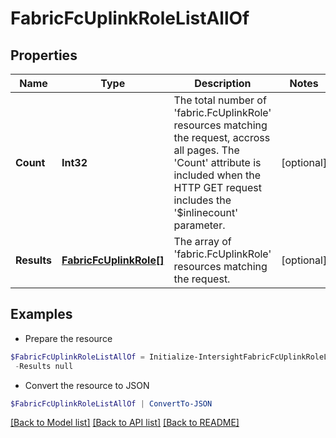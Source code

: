 # FabricFcUplinkRoleListAllOf
## Properties

Name | Type | Description | Notes
------------ | ------------- | ------------- | -------------
**Count** | **Int32** | The total number of &#39;fabric.FcUplinkRole&#39; resources matching the request, accross all pages. The &#39;Count&#39; attribute is included when the HTTP GET request includes the &#39;$inlinecount&#39; parameter. | [optional] 
**Results** | [**FabricFcUplinkRole[]**](FabricFcUplinkRole.md) | The array of &#39;fabric.FcUplinkRole&#39; resources matching the request. | [optional] 

## Examples

- Prepare the resource
```powershell
$FabricFcUplinkRoleListAllOf = Initialize-IntersightFabricFcUplinkRoleListAllOf  -Count null `
 -Results null
```

- Convert the resource to JSON
```powershell
$FabricFcUplinkRoleListAllOf | ConvertTo-JSON
```

[[Back to Model list]](../README.md#documentation-for-models) [[Back to API list]](../README.md#documentation-for-api-endpoints) [[Back to README]](../README.md)

